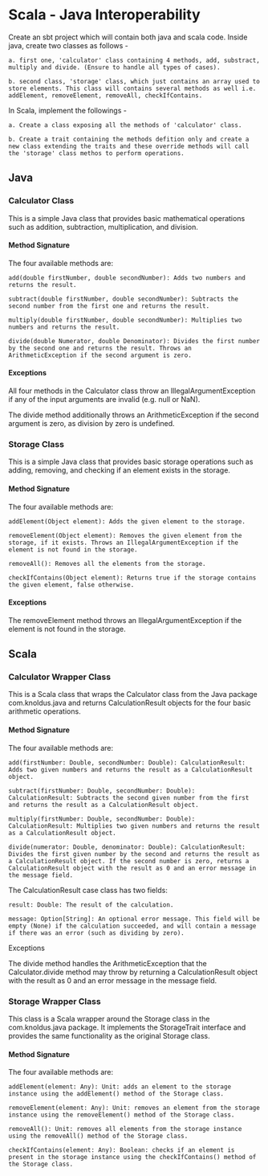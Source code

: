 # Scala - Java Interoperability

Create an sbt project which will contain both java and scala code. Inside java, create two classes as follows -

    a. first one, 'calculator' class containing 4 methods, add, substract, multiply and divide. (Ensure to handle all types of cases).
    
    b. second class, 'storage' class, which just contains an array used to store elements. This class will contains several methods as well i.e. addElement, removeElement, removeAll, checkIfContains.

In Scala, implement the followings -

    a. Create a class exposing all the methods of 'calculator' class.
    
    b. Create a trait containing the methods defition only and create a new class extending the traits and these override methods will call the 'storage' class methos to perform operations.

## Java

### Calculator Class

This is a simple Java class that provides basic mathematical operations such as addition, subtraction, multiplication, and division.

#### Method Signature 

The four available methods are:

    add(double firstNumber, double secondNumber): Adds two numbers and returns the result.
    
    subtract(double firstNumber, double secondNumber): Subtracts the second number from the first one and returns the result.
    
    multiply(double firstNumber, double secondNumber): Multiplies two numbers and returns the result.
    
    divide(double Numerator, double Denominator): Divides the first number by the second one and returns the result. Throws an ArithmeticException if the second argument is zero.

#### Exceptions

All four methods in the Calculator class throw an IllegalArgumentException if any of the input arguments are invalid (e.g. null or NaN).

The divide method additionally throws an ArithmeticException if the second argument is zero, as division by zero is undefined.

### Storage Class

This is a simple Java class that provides basic storage operations such as adding, removing, and checking if an element exists in the storage.

#### Method Signature

The four available methods are:

    addElement(Object element): Adds the given element to the storage.
    
    removeElement(Object element): Removes the given element from the storage, if it exists. Throws an IllegalArgumentException if the element is not found in the storage.
    
    removeAll(): Removes all the elements from the storage.
    
    checkIfContains(Object element): Returns true if the storage contains the given element, false otherwise.
    
#### Exceptions

The removeElement method throws an IllegalArgumentException if the element is not found in the storage.

## Scala

### Calculator Wrapper Class

This is a Scala class that wraps the Calculator class from the Java package com.knoldus.java and returns CalculationResult objects for the four basic arithmetic operations.

#### Method Signature

The four available methods are:

    add(firstNumber: Double, secondNumber: Double): CalculationResult: Adds two given numbers and returns the result as a CalculationResult object.
    
    subtract(firstNumber: Double, secondNumber: Double): CalculationResult: Subtracts the second given number from the first and returns the result as a CalculationResult object.
    
    multiply(firstNumber: Double, secondNumber: Double): CalculationResult: Multiplies two given numbers and returns the result as a CalculationResult object.
    
    divide(numerator: Double, denominator: Double): CalculationResult: Divides the first given number by the second and returns the result as a CalculationResult object. If the second number is zero, returns a CalculationResult object with the result as 0 and an error message in the message field.

The CalculationResult case class has two fields:

    result: Double: The result of the calculation.
    
    message: Option[String]: An optional error message. This field will be empty (None) if the calculation succeeded, and will contain a message if there was an error (such as dividing by zero).

Exceptions

The divide method handles the ArithmeticException that the Calculator.divide method may throw by returning a CalculationResult object with the result as 0 and an error message in the message field.

### Storage Wrapper Class

This class is a Scala wrapper around the Storage class in the com.knoldus.java package. It implements the StorageTrait interface and provides the same functionality as the original Storage class.

#### Method Signature

The four available methods are:

    addElement(element: Any): Unit: adds an element to the storage instance using the addElement() method of the Storage class.
    
    removeElement(element: Any): Unit: removes an element from the storage instance using the removeElement() method of the Storage class.
    
    removeAll(): Unit: removes all elements from the storage instance using the removeAll() method of the Storage class.
    
    checkIfContains(element: Any): Boolean: checks if an element is present in the storage instance using the checkIfContains() method of the Storage class.



